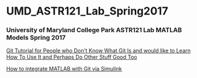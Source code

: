 # UMD_ASTR121_Lab_Spring2017

### University of Maryland College Park ASTR121 Lab MATLAB Models Spring 2017

[Git Tutorial for People who Don't Know What Git Is and would like to Learn How To Use It and Perhaps Do Other Stuff Good Too](http://zrb.io/git) 

[How to integrate MATLAB with Git via Simulink](https://www.mathworks.com/help/matlab/matlab_prog/set-up-git-source-control.html)

